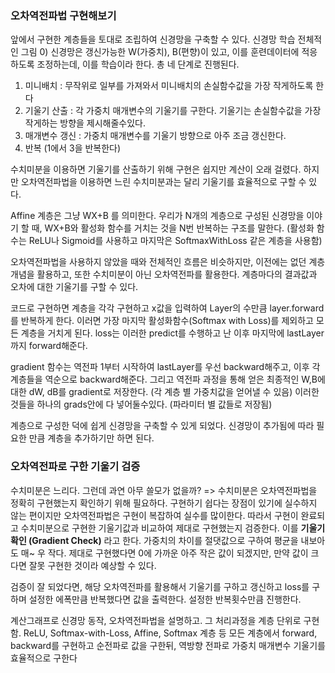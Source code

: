 ### 오차역전파법 구현해보기
앞에서 구현한 계층들을 토대로 조립하여 신경망을 구축할 수 있다.
신경망 학습 전체적인 그림
0) 신경망은 갱신가능한 W(가중치), B(편향)이 있고, 이를 훈련데이터에 적응하도록 조정하는데, 이를 학습이라 한다. 총 네 단계로 진행된다.
1) 미니배치 : 무작위로 일부를 가져와서 미니배치의 손실함수값을 가장 작게하도록 한다
2) 기울기 산출 : 각 가중치 매개변수의 기울기를 구한다. 기울기는 손실함수값을 가장 작게하는 방향을 제시해줄수있다.
3) 매개변수 갱신 : 가중치 매개변수를 기울기 방향으로 아주 조금 갱신한다.
4) 반복 (1에서 3을 반복한다)

수치미분을 이용하면 기울기를 산출하기 위해 구현은 쉽지만 계산이 오래 걸렸다. 하지만 오차역전파법을 이용하면 느린 수치미분과는 달리 기울기를 효율적으로 구할 수 있다.

Affine 계층은 그냥 WX+B 를 의미한다. 우리가 N개의 계층으로 구성된 신경망을 이야기 할 때, WX+B와 활성화 함수를 거치는 것을 N번 반복하는 구조를 말한다. (활성화 함수는 ReLU나 Sigmoid를 사용하고 마지막은 SoftmaxWithLoss 같은 계층을 사용함)

오차역전파법을 사용하지 않았을 때와 전체적인 흐름은 비슷하지만, 이전에는 없던 계층 개념을 활용하고, 또한 수치미분이 아닌 오차역전파를 활용한다. 계층마다의 결과값과 오차에 대한 기울기를 구할 수 있다. 

코드로 구현하면 계층을 각각 구현하고 x값을 입력하여 Layer의 수만큼 layer.forward를 반복하게 한다. 이러면 가장 마지막 활성화함수(Softmax with Loss)를 제외하고 모든 계층을 거치게 된다. loss는 이러한 predict를 수행하고 난 이후 마지막에 lastLayer까지 forward해준다.

gradient 함수는 역전파 1부터 시작하여 lastLayer를 우선 backward해주고, 이후 각 계층들을 역순으로 backward해준다. 그리고 역전파 과정을 통해 얻은 최종적인 W,B에 대한 dW, dB를 gradient로 저장한다. (각 계층 별 가중치값을 얻어낼 수 있음)
이러한 것들을 하나의 grads안에 다 넣어둘수있다. (파라미터 별 값들로 저장됨)

계층으로 구성한 덕에 쉽게 신경망을 구축할 수 있게 되었다. 신경망이 추가됨에 따라 필요한 만큼 계층을 추가하기만 하면 된다.

### 오차역전파로 구한 기울기 검증
수치미분은 느리다. 그런데 과연 아무 쓸모가 없을까? => 수치미분은 오차역전파법을 정확히 구현했는지 확인하기 위해 필요하다. 구현하기 쉽다는 장점이 있기에 실수하지 않는 편이지만 오차역전파법은 구현이 복잡하여 실수를 많이한다. 
따라서 구현이 완료되고 수치미분으로 구현한 기울기값과 비교하여 제대로 구현했는지 검증한다.
이를 **기울기 확인 (Gradient Check)** 라고 한다. 
가중치의 차이를 절댓값으로 구하여 평균을 내보아도 매~ 우 작다. 제대로 구현했다면 0에 가까운 아주 작은 값이 되겠지만, 만약 값이 크다면 잘못 구현한 것이라 예상할 수 있다.

검증이 잘 되었다면, 해당 오차역전파를 활용해서 기울기를 구하고 갱신하고 loss를 구하며 설정한 에폭만큼 반복했다면  값을 출력한다.  설정한 반복횟수만큼 진행한다. 

계산그래프로 신경망 동작, 오차역전파법을 설명하고. 그 처리과정을 계층 단위로 구현함.
ReLU, Softmax-with-Loss, Affine, Softmax 계층 등  모든 계층에서 forward, backward를 구현하고 순전파로 값을 구한뒤, 역방향 전파로 가중치 매개변수 기울기를 효율적으로 구한다